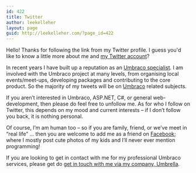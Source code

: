 ```yaml
---
id: 422
title: Twitter
author: leekelleher
layout: page
guid: http://leekelleher.com/?page_id=422
---
```

Hello! Thanks for following the link from my Twitter profile. I guess you'd like to know a little more about me and [my Twitter account](https://twitter.com/leekelleher)?

In recent years I have built up a reputation as an [Umbraco specialist](http://umbrellainc.co.uk). I am involved with the Umbraco project at many levels, from organising local events/meet-ups, developing packages and contributing to the core product. So the majority of my tweets will be on [Umbraco](http://our.umbraco.org) related subjects.

If you aren&#8217;t interested in Umbraco, ASP.NET, C#, or general web-development, then please do feel free to unfollow me. As for who I follow on Twitter, this depends on my mood and current interests &#8211; if I don&#8217;t follow you back, it is nothing personal.

Of course, I&#8217;m am human too &#8211; so if you are family, friend, or we&#8217;ve meet in &#8220;real life&#8221; &#8230; then you are welcome to add me as a friend on [Facebook](https://www.facebook.com/leekelleher); where I mostly post cute photos of my kids and I&#8217;ll never ever mention programming!

If you are looking to get in contact with me for my professional Umbraco services, please get do [get in touch with me via my company, Umbrella](http://umbrellainc.co.uk).